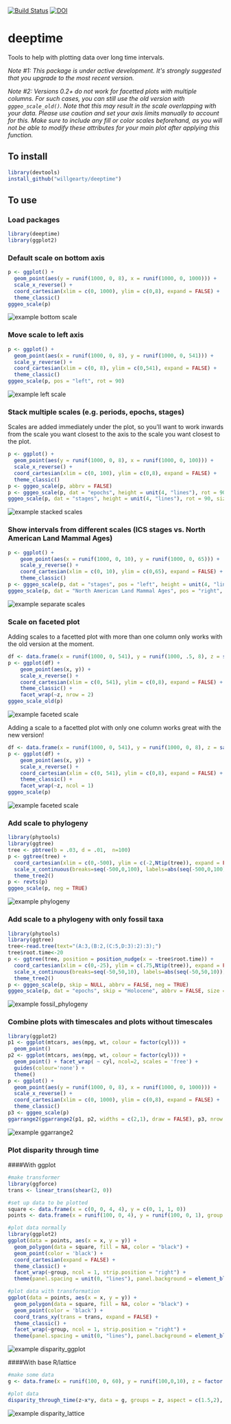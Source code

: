 [![Build Status](https://travis-ci.com/willgearty/deeptime.svg?branch=master)](https://travis-ci.com/willgearty/deeptime)
[![DOI](https://zenodo.org/badge/152502088.svg)](https://zenodo.org/badge/latestdoi/152502088)

# deeptime
Tools to help with plotting data over long time intervals.

*Note #1: This package is under active development. It's strongly suggested that you upgrade to the most recent version.*

*Note #2: Versions 0.2+ do not work for facetted plots with multiple columns. For such cases, you can still use the old version with `gggeo_scale_old()`. Note that this may result in the scale overlapping with your data. Please use caution and set your axis limits manually to account for this. Make sure to include any fill or color scales beforehand, as you will not be able to modify these attributes for your main plot after applying this function.*

## To install
```r
library(devtools)
install_github("willgearty/deeptime")
```

## To use

### Load packages
```r
library(deeptime)
library(ggplot2)
```

### Default scale on bottom axis
```r
p <- ggplot() +
  geom_point(aes(y = runif(1000, 0, 8), x = runif(1000, 0, 1000))) +
  scale_x_reverse() +
  coord_cartesian(xlim = c(0, 1000), ylim = c(0,8), expand = FALSE) +
  theme_classic()
gggeo_scale(p)
```

![example bottom scale](/images/example_bottom.png?raw=true)

### Move scale to left axis
```r
p <- ggplot() +
  geom_point(aes(x = runif(1000, 0, 8), y = runif(1000, 0, 541))) +
  scale_y_reverse() +
  coord_cartesian(xlim = c(0, 8), ylim = c(0,541), expand = FALSE) +
  theme_classic()
gggeo_scale(p, pos = "left", rot = 90)
```

![example left scale](/images/example_left.png?raw=true)

### Stack multiple scales (e.g. periods, epochs, stages)
Scales are added immediately under the plot, so you'll want to work inwards from the scale you want closest to the axis to the scale you want closest to the plot.
```r
p <- ggplot() +
  geom_point(aes(y = runif(1000, 0, 8), x = runif(1000, 0, 100))) +
  scale_x_reverse() +
  coord_cartesian(xlim = c(0, 100), ylim = c(0,8), expand = FALSE) +
  theme_classic()
p <- gggeo_scale(p, abbrv = FALSE)
p <- gggeo_scale(p, dat = "epochs", height = unit(4, "lines"), rot = 90, size = 2.5, abbrv = FALSE)
gggeo_scale(p, dat = "stages", height = unit(4, "lines"), rot = 90, size = 2.5, abbrv = FALSE)
```

![example stacked scales](/images/example_stack.png?raw=true)

### Show intervals from different scales (ICS stages vs. North American Land Mammal Ages)
```r
p <- ggplot() +
    geom_point(aes(x = runif(1000, 0, 10), y = runif(1000, 0, 65))) +
    scale_y_reverse() +
    coord_cartesian(xlim = c(0, 10), ylim = c(0,65), expand = FALSE) +
    theme_classic()
p <- gggeo_scale(p, dat = "stages", pos = "left", height = unit(4, "lines"), size = 2.5, abbrv = FALSE)
gggeo_scale(p, dat = "North American Land Mammal Ages", pos = "right", height = unit(4, "lines"), size = 2.5, abbrv = FALSE)
```

![example separate scales](/images/separate_scales.png?raw=true)

### Scale on faceted plot
Adding scales to a facetted plot with more than one column only works with the old version at the moment.
```r
df <- data.frame(x = runif(1000, 0, 541), y = runif(1000, .5, 8), z = sample(c(1,2,3,4), 1000, TRUE))
p <- ggplot(df) +
    geom_point(aes(x, y)) +
    scale_x_reverse() +
    coord_cartesian(xlim = c(0, 541), ylim = c(0,8), expand = FALSE) +
    theme_classic() +
    facet_wrap(~z, nrow = 2)
gggeo_scale_old(p)
```

![example faceted scale](/images/example_facet.png?raw=true)

Adding a scale to a facetted plot with only one column works great with the new version!
```r
df <- data.frame(x = runif(1000, 0, 541), y = runif(1000, 0, 8), z = sample(c(1,2,3,4), 1000, TRUE))
p <- ggplot(df) +
    geom_point(aes(x, y)) +
    scale_x_reverse() +
    coord_cartesian(xlim = c(0, 541), ylim = c(0,8), expand = FALSE) +
    theme_classic() +
    facet_wrap(~z, ncol = 1)
gggeo_scale(p)
```

![example faceted scale](/images/example_facet_new.png?raw=true)

### Add scale to phylogeny
```r
library(phytools)
library(ggtree)
tree <- pbtree(b = .03, d = .01,  n=100)
p <- ggtree(tree) +
  coord_cartesian(xlim = c(0,-500), ylim = c(-2,Ntip(tree)), expand = FALSE) +
  scale_x_continuous(breaks=seq(-500,0,100), labels=abs(seq(-500,0,100))) +
  theme_tree2()
p <- revts(p)
gggeo_scale(p, neg = TRUE)
```

![example phylogeny](/images/example_phylo.png?raw=true)

### Add scale to a phylogeny with only fossil taxa
```r
library(phytools)
library(ggtree)
tree<-read.tree(text="(A:3,(B:2,(C:5,D:3):2):3);")
tree$root.time<-20
p <- ggtree(tree, position = position_nudge(x = -tree$root.time)) +
  coord_cartesian(xlim = c(0,-25), ylim = c(.75,Ntip(tree)), expand = FALSE) +
  scale_x_continuous(breaks=seq(-50,50,10), labels=abs(seq(-50,50,10))) +
  theme_tree2()
p <- gggeo_scale(p, skip = NULL, abbrv = FALSE, neg = TRUE)
gggeo_scale(p, dat = "epochs", skip = "Holocene", abbrv = FALSE, size = 4, neg = TRUE)
```

![example fossil_phylogeny](/images/example_fossil_phylo.png?raw=true)

### Combine plots with timescales and plots without timescales
```r
library(ggplot2)
p1 <- ggplot(mtcars, aes(mpg, wt, colour = factor(cyl))) +
  geom_point()
p2 <- ggplot(mtcars, aes(mpg, wt, colour = factor(cyl))) +
  geom_point() + facet_wrap( ~ cyl, ncol=2, scales = 'free') +
  guides(colour='none') +
  theme()
p <- ggplot() +
  geom_point(aes(y = runif(1000, 0, 8), x = runif(1000, 0, 1000))) +
  scale_x_reverse() +
  coord_cartesian(xlim = c(0, 1000), ylim = c(0,8), expand = FALSE) +
  theme_classic()
p3 <- gggeo_scale(p)
ggarrange2(ggarrange2(p1, p2, widths = c(2,1), draw = FALSE), p3, nrow = 2)
```

![example ggarrange2](/images/ggarrange2.png?raw=true)

### Plot disparity through time
####With ggplot
```r
#make transformer
library(ggforce)
trans <- linear_trans(shear(2, 0))

#set up data to be plotted
square <- data.frame(x = c(0, 0, 4, 4), y = c(0, 1, 1, 0))
points <- data.frame(x = runif(100, 0, 4), y = runif(100, 0, 1), group = rep(1:5, each = 20))

#plot data normally
library(ggplot2)
ggplot(data = points, aes(x = x, y = y)) +
  geom_polygon(data = square, fill = NA, color = "black") +
  geom_point(color = 'black') +
  coord_cartesian(expand = FALSE) +
  theme_classic() +
  facet_wrap(~group, ncol = 1, strip.position = "right") +
  theme(panel.spacing = unit(0, "lines"), panel.background = element_blank())

#plot data with transformation
ggplot(data = points, aes(x = x, y = y)) +
  geom_polygon(data = square, fill = NA, color = "black") +
  geom_point(color = 'black') +
  coord_trans_xy(trans = trans, expand = FALSE) +
  theme_classic() +
  facet_wrap(~group, ncol = 1, strip.position = "right") +
  theme(panel.spacing = unit(0, "lines"), panel.background = element_blank())
```

![example disparity_ggplot](/images/disparity_ggplot.png?raw=true)

####With base R/lattice
```r
#make some data
g <- data.frame(x = runif(100, 0, 60), y = runif(100,0,10), z = factor(rep(periods$name[1:5], each=20), levels = periods$name[1:5]))

#plot data
disparity_through_time(z~x*y, data = g, groups = z, aspect = c(1.5,2), xlim = c(0,60), ylim = c(0,10), col.regions = "lightgreen", col.point = c("red","blue"))
```

![example disparity_lattice](/images/disparity_lattice.png?raw=true)
